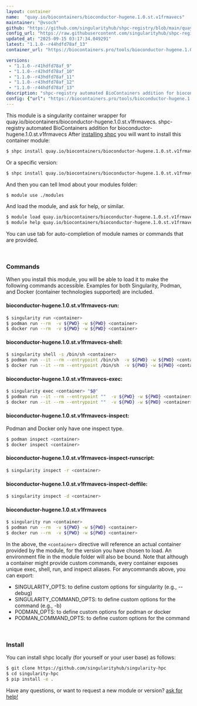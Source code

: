 ```yaml
---
layout: container
name:  "quay.io/biocontainers/bioconductor-hugene.1.0.st.v1frmavecs"
maintainer: "@vsoch"
github: "https://github.com/singularityhub/shpc-registry/blob/main/quay.io/biocontainers/bioconductor-hugene.1.0.st.v1frmavecs/container.yaml"
config_url: "https://raw.githubusercontent.com/singularityhub/shpc-registry/main/quay.io/biocontainers/bioconductor-hugene.1.0.st.v1frmavecs/container.yaml"
updated_at: "2025-09-15 03:17:34.049291"
latest: "1.1.0--r44hdfd78af_13"
container_url: "https://biocontainers.pro/tools/bioconductor-hugene.1.0.st.v1frmavecs"

versions:
 - "1.1.0--r41hdfd78af_9"
 - "1.1.0--r42hdfd78af_10"
 - "1.1.0--r43hdfd78af_11"
 - "1.1.0--r43hdfd78af_12"
 - "1.1.0--r44hdfd78af_13"
description: "shpc-registry automated BioContainers addition for bioconductor-hugene.1.0.st.v1frmavecs"
config: {"url": "https://biocontainers.pro/tools/bioconductor-hugene.1.0.st.v1frmavecs", "maintainer": "@vsoch", "description": "shpc-registry automated BioContainers addition for bioconductor-hugene.1.0.st.v1frmavecs", "latest": {"1.1.0--r44hdfd78af_13": "sha256:d12b71395c091dc740e0ad597c28737b5b38f9f7f91fa14524c9801c458ea397"}, "tags": {"1.1.0--r41hdfd78af_9": "sha256:7249aab0b8d3c11c078dc6b04362fd5579376597fb50d7b92460c0dce24914ca", "1.1.0--r42hdfd78af_10": "sha256:3ecf2b5351070570bfde8437a42be0984b3f139ad9dbe107d295308ee29cb955", "1.1.0--r43hdfd78af_11": "sha256:1625d34647ad8976accf6a101a5665ad2164be625e25031ca99751ae57a699e7", "1.1.0--r43hdfd78af_12": "sha256:1edf4e1263d5d1dbe66218b8e17a53a9bc41cab1af1b9f883b5563d79563dfd7", "1.1.0--r44hdfd78af_13": "sha256:d12b71395c091dc740e0ad597c28737b5b38f9f7f91fa14524c9801c458ea397"}, "docker": "quay.io/biocontainers/bioconductor-hugene.1.0.st.v1frmavecs"}
---
```


This module is a singularity container wrapper for quay.io/biocontainers/bioconductor-hugene.1.0.st.v1frmavecs.
shpc-registry automated BioContainers addition for bioconductor-hugene.1.0.st.v1frmavecs
After [installing shpc](#install) you will want to install this container module:


```bash
$ shpc install quay.io/biocontainers/bioconductor-hugene.1.0.st.v1frmavecs
```

Or a specific version:

```bash
$ shpc install quay.io/biocontainers/bioconductor-hugene.1.0.st.v1frmavecs:1.1.0--r44hdfd78af_13
```

And then you can tell lmod about your modules folder:

```bash
$ module use ./modules
```

And load the module, and ask for help, or similar.

```bash
$ module load quay.io/biocontainers/bioconductor-hugene.1.0.st.v1frmavecs/1.1.0--r44hdfd78af_13
$ module help quay.io/biocontainers/bioconductor-hugene.1.0.st.v1frmavecs/1.1.0--r44hdfd78af_13
```

You can use tab for auto-completion of module names or commands that are provided.

<br>

### Commands

When you install this module, you will be able to load it to make the following commands accessible.
Examples for both Singularity, Podman, and Docker (container technologies supported) are included.

#### bioconductor-hugene.1.0.st.v1frmavecs-run:

```bash
$ singularity run <container>
$ podman run --rm  -v ${PWD} -w ${PWD} <container>
$ docker run --rm  -v ${PWD} -w ${PWD} <container>
```

#### bioconductor-hugene.1.0.st.v1frmavecs-shell:

```bash
$ singularity shell -s /bin/sh <container>
$ podman run --it --rm --entrypoint /bin/sh  -v ${PWD} -w ${PWD} <container>
$ docker run --it --rm --entrypoint /bin/sh  -v ${PWD} -w ${PWD} <container>
```

#### bioconductor-hugene.1.0.st.v1frmavecs-exec:

```bash
$ singularity exec <container> "$@"
$ podman run --it --rm --entrypoint ""  -v ${PWD} -w ${PWD} <container> "$@"
$ docker run --it --rm --entrypoint ""  -v ${PWD} -w ${PWD} <container> "$@"
```

#### bioconductor-hugene.1.0.st.v1frmavecs-inspect:

Podman and Docker only have one inspect type.

```bash
$ podman inspect <container>
$ docker inspect <container>
```

#### bioconductor-hugene.1.0.st.v1frmavecs-inspect-runscript:

```bash
$ singularity inspect -r <container>
```

#### bioconductor-hugene.1.0.st.v1frmavecs-inspect-deffile:

```bash
$ singularity inspect -d <container>
```



#### bioconductor-hugene.1.0.st.v1frmavecs

```bash
$ singularity run <container>
$ podman run --rm  -v ${PWD} -w ${PWD} <container>
$ docker run --rm  -v ${PWD} -w ${PWD} <container>
```


In the above, the `<container>` directive will reference an actual container provided
by the module, for the version you have chosen to load. An environment file in the
module folder will also be bound. Note that although a container
might provide custom commands, every container exposes unique exec, shell, run, and
inspect aliases. For anycommands above, you can export:

 - SINGULARITY_OPTS: to define custom options for singularity (e.g., --debug)
 - SINGULARITY_COMMAND_OPTS: to define custom options for the command (e.g., -b)
 - PODMAN_OPTS: to define custom options for podman or docker
 - PODMAN_COMMAND_OPTS: to define custom options for the command

<br>

### Install

You can install shpc locally (for yourself or your user base) as follows:

```bash
$ git clone https://github.com/singularityhub/singularity-hpc
$ cd singularity-hpc
$ pip install -e .
```

Have any questions, or want to request a new module or version? [ask for help!](https://github.com/singularityhub/singularity-hpc/issues)